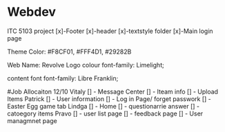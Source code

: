 # Webdev
ITC 5103 project
[x]-Footer
[x]-header
[x]-textstyle folder
[x]-Main login page


Theme Color: 
#F8CF01, 
#FFF4D1, 
#29282B

Web Name: Revolve
Logo colour 
font-family: Limelight;

content font 
font-family: Libre Franklin;



#Job Allocaiton 12/10
Vitaly
[] - Message Center
[] - Iteam info
[] - Upload Items
Patrick
[] - User information
[] - Log in Page/ forget passwork
[] - Easter Egg game tab
Lindga
[] - Home
[] - questionarrie answer
[] - catoegory items
Pravo
[] - user list page
[] - feedback page
[] - User managmnet page 